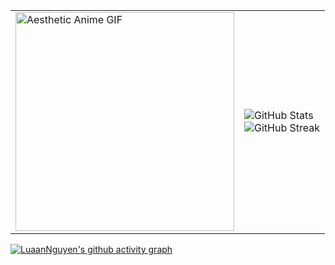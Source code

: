 
<table align="center">
  <tr>
    <td>
      <img src="https://media.giphy.com/media/2SYqgPxMm2kbVe3y02/giphy.gif" alt="Aesthetic Anime GIF" width="350"/>
    </td>
    <td>
      <img src="https://github-readme-stats.vercel.app/api?username=InactiveBen&show_icons=true&theme=flag-india" alt="GitHub Stats" />
      <br />
      <img src="https://streak-stats.demolab.com?user=LuaanNguyen&theme=flag-india" alt="GitHub Streak" />
    </td>
  </tr>
</table>

[![LuaanNguyen's github activity graph](https://github-readme-activity-graph.vercel.app/graph?username=InactiveBen&bg_color=212121&line=1db954&title_color=1db954&color=FF671F)](https://github.com/LuaanNguyen)
